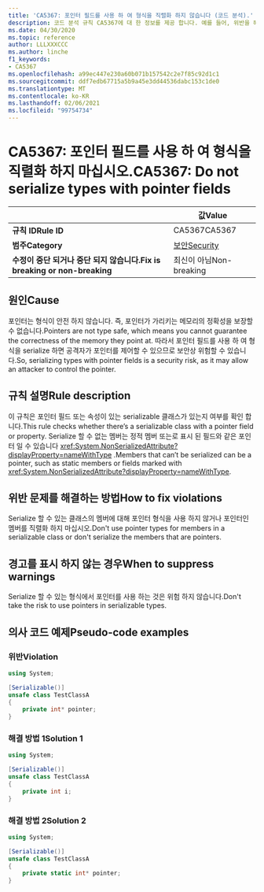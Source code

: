 ```yaml
---
title: 'CA5367: 포인터 필드를 사용 하 여 형식을 직렬화 하지 않습니다 (코드 분석).'
description: 코드 분석 규칙 CA5367에 대 한 정보를 제공 합니다. 예를 들어, 위반을 해결 하는 방법, 위반 하는 경우를 포함 합니다.
ms.date: 04/30/2020
ms.topic: reference
author: LLLXXXCCC
ms.author: linche
f1_keywords:
- CA5367
ms.openlocfilehash: a99ec447e230a60b071b157542c2e7f85c92d1c1
ms.sourcegitcommit: ddf7edb67715a5b9a45e3dd44536dabc153c1de0
ms.translationtype: MT
ms.contentlocale: ko-KR
ms.lasthandoff: 02/06/2021
ms.locfileid: "99754734"
---
```

# <a name="ca5367-do-not-serialize-types-with-pointer-fields"></a><span data-ttu-id="c0bef-103">CA5367: 포인터 필드를 사용 하 여 형식을 직렬화 하지 마십시오.</span><span class="sxs-lookup"><span data-stu-id="c0bef-103">CA5367: Do not serialize types with pointer fields</span></span>

| | <span data-ttu-id="c0bef-104">값</span><span class="sxs-lookup"><span data-stu-id="c0bef-104">Value</span></span> |
|-|-|
| <span data-ttu-id="c0bef-105">**규칙 ID**</span><span class="sxs-lookup"><span data-stu-id="c0bef-105">**Rule ID**</span></span> |<span data-ttu-id="c0bef-106">CA5367</span><span class="sxs-lookup"><span data-stu-id="c0bef-106">CA5367</span></span>|
| <span data-ttu-id="c0bef-107">**범주**</span><span class="sxs-lookup"><span data-stu-id="c0bef-107">**Category**</span></span> |[<span data-ttu-id="c0bef-108">보안</span><span class="sxs-lookup"><span data-stu-id="c0bef-108">Security</span></span>](security-warnings.md)|
| <span data-ttu-id="c0bef-109">**수정이 중단 되거나 중단 되지 않습니다.**</span><span class="sxs-lookup"><span data-stu-id="c0bef-109">**Fix is breaking or non-breaking**</span></span> |<span data-ttu-id="c0bef-110">최신이 아님</span><span class="sxs-lookup"><span data-stu-id="c0bef-110">Non-breaking</span></span>|

## <a name="cause"></a><span data-ttu-id="c0bef-111">원인</span><span class="sxs-lookup"><span data-stu-id="c0bef-111">Cause</span></span>

<span data-ttu-id="c0bef-112">포인터는 형식이 안전 하지 않습니다. 즉, 포인터가 가리키는 메모리의 정확성을 보장할 수 없습니다.</span><span class="sxs-lookup"><span data-stu-id="c0bef-112">Pointers are not type safe, which means you cannot guarantee the correctness of the memory they point at.</span></span> <span data-ttu-id="c0bef-113">따라서 포인터 필드를 사용 하 여 형식을 serialize 하면 공격자가 포인터를 제어할 수 있으므로 보안상 위험할 수 있습니다.</span><span class="sxs-lookup"><span data-stu-id="c0bef-113">So, serializing types with pointer fields is a security risk, as it may allow an attacker to control the pointer.</span></span>

## <a name="rule-description"></a><span data-ttu-id="c0bef-114">규칙 설명</span><span class="sxs-lookup"><span data-stu-id="c0bef-114">Rule description</span></span>

<span data-ttu-id="c0bef-115">이 규칙은 포인터 필드 또는 속성이 있는 serializable 클래스가 있는지 여부를 확인 합니다.</span><span class="sxs-lookup"><span data-stu-id="c0bef-115">This rule checks whether there’s a serializable class with a pointer field or property.</span></span> <span data-ttu-id="c0bef-116">Serialize 할 수 없는 멤버는 정적 멤버 또는로 표시 된 필드와 같은 포인터 일 수 있습니다 <xref:System.NonSerializedAttribute?displayProperty=nameWithType> .</span><span class="sxs-lookup"><span data-stu-id="c0bef-116">Members that can’t be serialized can be a pointer, such as static members or fields marked with <xref:System.NonSerializedAttribute?displayProperty=nameWithType>.</span></span>

## <a name="how-to-fix-violations"></a><span data-ttu-id="c0bef-117">위반 문제를 해결하는 방법</span><span class="sxs-lookup"><span data-stu-id="c0bef-117">How to fix violations</span></span>

<span data-ttu-id="c0bef-118">Serialize 할 수 있는 클래스의 멤버에 대해 포인터 형식을 사용 하지 않거나 포인터인 멤버를 직렬화 하지 마십시오.</span><span class="sxs-lookup"><span data-stu-id="c0bef-118">Don't use pointer types for members in a serializable class or don't serialize the members that are pointers.</span></span>

## <a name="when-to-suppress-warnings"></a><span data-ttu-id="c0bef-119">경고를 표시 하지 않는 경우</span><span class="sxs-lookup"><span data-stu-id="c0bef-119">When to suppress warnings</span></span>

<span data-ttu-id="c0bef-120">Serialize 할 수 있는 형식에서 포인터를 사용 하는 것은 위험 하지 않습니다.</span><span class="sxs-lookup"><span data-stu-id="c0bef-120">Don't take the risk to use pointers in serializable types.</span></span>

## <a name="pseudo-code-examples"></a><span data-ttu-id="c0bef-121">의사 코드 예제</span><span class="sxs-lookup"><span data-stu-id="c0bef-121">Pseudo-code examples</span></span>

### <a name="violation"></a><span data-ttu-id="c0bef-122">위반</span><span class="sxs-lookup"><span data-stu-id="c0bef-122">Violation</span></span>

```csharp
using System;

[Serializable()]
unsafe class TestClassA
{
    private int* pointer;
}
```

### <a name="solution-1"></a><span data-ttu-id="c0bef-123">해결 방법 1</span><span class="sxs-lookup"><span data-stu-id="c0bef-123">Solution 1</span></span>

```csharp
using System;

[Serializable()]
unsafe class TestClassA
{
    private int i;
}
```

### <a name="solution-2"></a><span data-ttu-id="c0bef-124">해결 방법 2</span><span class="sxs-lookup"><span data-stu-id="c0bef-124">Solution 2</span></span>

```csharp
using System;

[Serializable()]
unsafe class TestClassA
{
    private static int* pointer;
}
```
